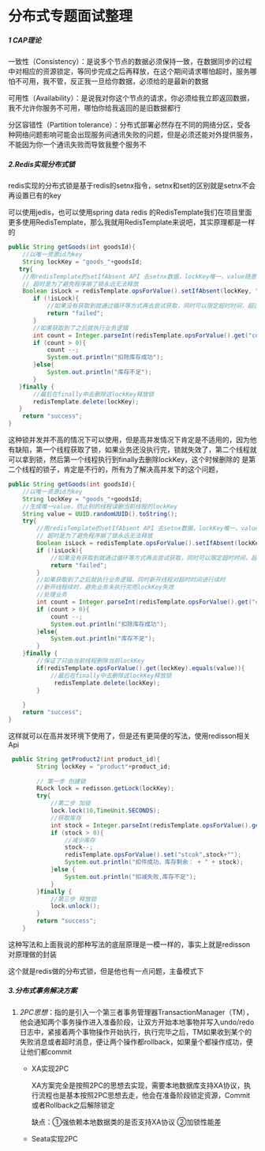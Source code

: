 # 分布式专题面试整理

##### 1 CAP理论

一致性（Consistency）：是说多个节点的数据必须保持一致，在数据同步的过程中对相应的资源锁定，等同步完成之后再释放，在这个期间请求哪怕超时，服务哪怕不可用，我不管，反正我一旦给你数据，必须给的是最新的数据

可用性（Availability）：是说我对你这个节点的请求，你必须给我立即返回数据，我不允许你服务不可用，哪怕你给我返回的是旧数据都行

分区容错性（Partition tolerance）：分布式部署必然存在不同的网络分区，受各种网络问题影响可能会出现服务间通讯失败的问题，但是必须还能对外提供服务，不能因为你一个通讯失败而导致我整个服务不

##### 2.Redis实现分布式锁

redis实现的分布式锁是基于redis的setnx指令，setnx和set的区别就是setnx不会再设置已有的key

可以使用jedis，也可以使用spring data redis 的RedisTemplate我们在项目里面更多使用RedisTemplate，那么我就用RedisTemplate来说吧，其实原理都是一样的

```java
public String getGoods(int goodsId){
    //以唯一资源id为key
    String lockKey = "goods_"+goodsId;
   try{
    //用redisTemplate的setIfAbsent API 去setnx数据，lockKey唯一，value随意，超时时间根据业务而定
    // 超时是为了避免程序崩了锁永远无法释放   
    Boolean isLock = redisTemplate.opsForValue().setIfAbsent(lockKey, "zsk", 10, 							 TimeUnit.SECONDS);
       if (!isLock){
           //如果没有获取到就通过循环等方式再去尝试获取，同时可以限定超时时间，超过多久就不在获取直接退出
           return "failed";
       }
       //如果获取到了之后就执行业务逻辑
       int count = Integer.parseInt(redisTemplate.opsForValue().get("count"));
       if (count > 0){
           count --;
           System.out.println("扣除库存成功");
       }else{
           System.out.println("库存不足");
       }
   }finally {
       //最后在finally中去删除这lockKey释放锁
       redisTemplate.delete(lockKey);
   }
    return "success";
}
```

这种锁并发并不高的情况下可以使用，但是高并发情况下肯定是不适用的，因为他有缺陷，第一个线程获取了锁，如果业务还没执行完，锁就失效了，第二个线程就可以拿到锁，然后第一个线程执行到finally去删除lockKey，这个时候删除的 是第二个线程的锁子，肯定是不行的，所有为了解决高并发下的这个问题，

```java
public String getGoods(int goodsId){
    //以唯一资源id为key
    String lockKey = "goods_"+goodsId;
    //生成唯一value，防止别的线程误删当前线程的lockKey
    String value = UUID.randomUUID().toString();
    try{
        //用redisTemplate的setIfAbsent API 去setnx数据，lockKey唯一，value随意，超时时间根据业务而定
        // 超时是为了避免程序崩了锁永远无法释放   
        Boolean isLock = redisTemplate.opsForValue().setIfAbsent(lockKey, value, 10,                      TimeUnit.SECONDS);
        if (!isLock){
            //如果没有获取到就通过循环等方式再去尝试获取，同时可以限定超时时间，超过多久就不在获取直接退出
            return "failed";
        }
        //如果获取到了之后就执行业务逻辑，同时新开线程对超时时间进行续时
        //新开线程续时，避免业务未执行完而lockKey失效
        //处理业务
        int count = Integer.parseInt(redisTemplate.opsForValue().get("count"));
        if (count > 0){
            count --;
            System.out.println("扣除库存成功");
        }else{
            System.out.println("库存不足");
        }
    }finally {
        //保证了只由当前线程删除当前lockKey
        if(redisTemplate.opsForValue().get(lockKey).equals(value)){
            //最后在finally中去删除这lockKey释放锁
       		 redisTemplate.delete(lockKey);
        }
       
    }
    return "success";
}
```

这样就可以在高并发环境下使用了，但是还有更简便的写法，使用redisson相关Api

```java
 public String getProduct2(int product_id){
        String lockKey = "product"+product_id;
        
        // 第一步 创建锁
        RLock lock = redisson.getLock(lockKey);
        try{
        	//第二步 加锁
            lock.lock(10,TimeUnit.SECONDS);
            //获取库存
            int stock = Integer.parseInt(redisTemplate.opsForValue().get("stock"));
            if (stock > 0){
                //减少库存
                stock--;
                redisTemplate.opsForValue().set("stcok",stock+"");
                System.out.println("扣件成功，库存剩余： + " + stock);
            }else {
                System.out.println("扣减失败,库存不足");
            }
        }finally {
            //第三步 释放锁
            lock.unlock();
        }
        return "success";
    }
```

这种写法和上面我说的那种写法的底层原理是一模一样的，事实上就是redisson对原理做的封装

这个就是redis做的分布式锁，但是他也有一点问题，主备模式下

##### 3.分布式事务解决方案

1. *2PC思想*：指的是引入一个第三者事务管理器TransactionManager（TM），他会通知两个事务操作进入准备阶段，让双方开始本地事物并写入undo/redo日志中，紧接着两个事物操作开始执行，执行完毕之后，TM如果收到某个的失败消息或者超时消息，便让两个操作都rollback，如果量个都操作成功，便让他们都commit

   - XA实现2PC

     XA方案完全是按照2PC的思想去实现，需要本地数据库支持XA协议，执行流程也是基本按照2PC思想去走，他会在准备阶段锁定资源，Commit或者Rollback之后解除锁定

     缺点：①强依赖本地数据类的是否支持XA协议 ②加锁性能差

   - Seata实现2PC

     